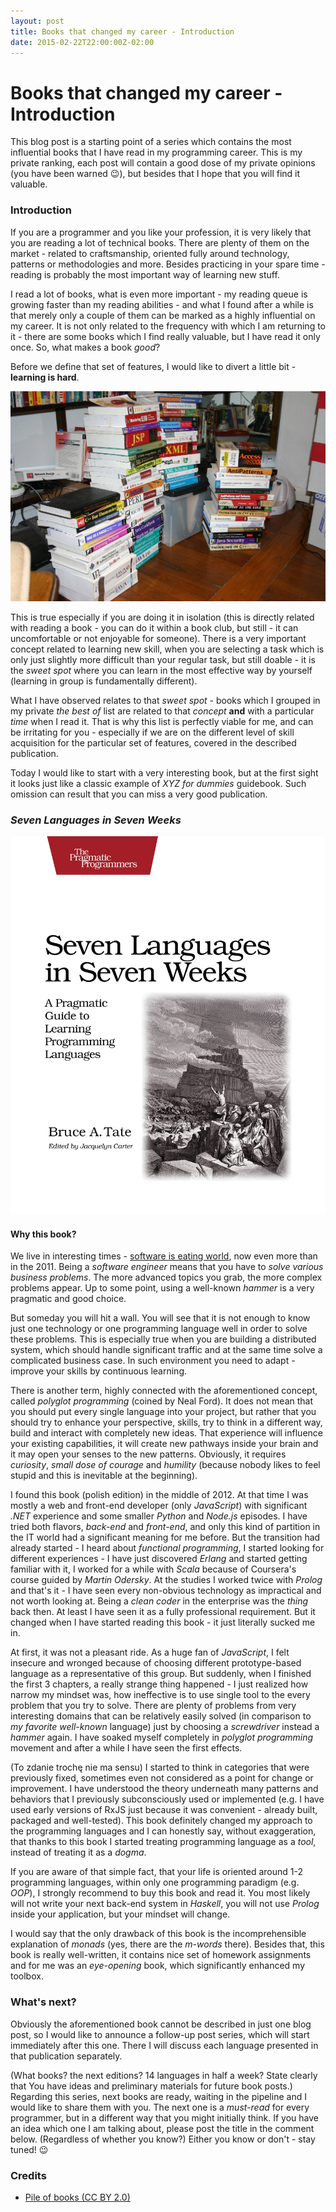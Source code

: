 ```yaml
---
layout: post
title: Books that changed my career - Introduction
date: 2015-02-22T22:00:00Z-02:00
---
```


# Books that changed my career - Introduction

<quote class="disclaimer">This blog post is a starting point of a series which contains the most influential books that I have read in my programming career. This is my private ranking, each post will contain a good dose of my private opinions (you have been warned :wink:), but besides that I hope that you will find it valuable.</quote>

### Introduction

If you are a programmer and you like your profession, it is very likely that you are reading a lot of technical books. There are plenty of them on the market - related to craftsmanship, oriented fully around technology, patterns or methodologies and more. Besides practicing in your spare time - reading is probably the most important way of learning new stuff.

I read a lot of books, what is even more important - my reading queue is growing faster than my reading abilities - and what I found after a while is that merely only a couple of them can be marked as a highly influential on my career. It is not only related to the frequency with which I am returning to it - there are some books which I find really valuable, but I have read it only once. So, what makes a book *good*?

Before we define that set of features, I would like to divert a little bit - **learning is hard**.

![Learning is hard](/assets/LearningIsHard.jpg)

This is true especially if you are doing it in isolation (this is directly related with reading a book - you can do it within a book club, but still - it can uncomfortable or not enjoyable for someone). There is a very important concept related to learning new skill, when you are selecting a task which is only just slightly more difficult than your regular task, but still doable - it is the *sweet spot* where you can learn in the most effective way by yourself (learning in group is fundamentally different).

What I have observed relates to that *sweet spot* - books which I grouped in my private *the best of* list are related to that *concept* **and** with a particular *time* when I read it. That is why this list is perfectly viable for me, and can be irritating for you - especially if we are on the different level of skill acquisition for the particular set of features, covered in the described publication.

Today I would like to start with a very interesting book, but at the first sight it looks just like a classic example of <i>XYZ for dummies</i> guidebook. Such omission can result that you can miss a very good publication.

<h3 class="center"><em>Seven Languages in Seven Weeks</em></h3>

<img alt="Seven Languages in Seven Weeks" src="/assets/SevenLanguagesInSevenWeeks.jpg" class="book" />

#### Why this book?

We live in interesting times - [software is eating world](http://www.wsj.com/articles/SB10001424053111903480904576512250915629460), now even more than in the 2011. Being a *software engineer* means that you have to *solve various business problems*. The more advanced topics you grab, the more complex problems appear. Up to some point, using a well-known *hammer* is a very pragmatic and good choice.

But someday you will hit a wall. You will see that it is not enough to know just one technology or one programming language well in order to solve these problems. This is especially true when you are building a distributed system, which should handle significant traffic and at the same time solve a complicated business case. In such environment you need to adapt - improve your skills by continuous learning.

There is another term, highly connected with the aforementioned concept, called *polyglot programming* (coined by Neal Ford). It does not mean that you should put every single language into your project, but rather that you should try to enhance your perspective, skills, try to think in a different way, build and interact with completely new ideas. That experience will influence your existing capabilities, it will create new pathways inside your brain and it may open your senses to the new patterns. Obviously, it requires *curiosity*, *small dose of courage* and *humility* (because nobody likes to feel stupid and this is inevitable at the beginning).

I found this book (polish edition) in the middle of 2012. At that time I was mostly a web and front-end developer (only *JavaScript*) with significant *.NET* experience and some smaller *Python* and *Node.js* episodes. I have tried both flavors, *back-end* and *front-end*, and only this kind of partition in the IT world had a significant meaning for me before. But the transition had already started - I heard about *functional programming*, I started looking for different experiences - I have just discovered *Erlang* and started getting familiar with it, I worked for a while with *Scala* because of Coursera's course guided by *Martin Odersky*. At the studies I worked twice with *Prolog* and that's it - I have seen every non-obvious technology as impractical and not worth looking at. Being a *clean coder* in the enterprise was the *thing* back then. At least I have seen it as a fully professional requirement. But it changed when I have started reading this book - it just literally sucked me in.

At first, it was not a pleasant ride. As a huge fan of *JavaScript*, I felt insecure and wronged because of choosing different prototype-based language as a representative of this group. But suddenly, when I finished the first 3 chapters, a really strange thing happened - I just realized how narrow my mindset was, how ineffective is to use single tool to the every problem that you try to solve. There are plenty of problems from very interesting domains that can be relatively easily solved (in comparison to *my favorite well-known* language) just by choosing a *screwdriver* instead a *hammer* again. I have soaked myself completely in *polyglot programming* movement and after a while I have seen the first effects.

(To zdanie trochę nie ma sensu) I started to think in categories that were previously fixed, sometimes even not considered as a point for change or improvement. I have understood the theory underneath many patterns and behaviors that I previously subconsciously used or implemented (e.g. I have used early versions of RxJS just because it was convenient - already built, packaged and well-tested). This book definitely changed my approach to the programming languages and I can honestly say, without exaggeration, that thanks to this book I started treating programming language as a *tool*, instead of treating it as a *dogma*.

If you are aware of that simple fact, that your life is oriented around 1-2 programming languages, within only one programming paradigm (e.g. *OOP*), I strongly recommend to buy this book and read it. You most likely will not write your next back-end system in *Haskell*, you will not use *Prolog* inside your application, but your mindset will change.

I would say that the only drawback of this book is the incomprehensible explanation of *monads* (yes, there are the *m-words* there). Besides that, this book is really well-written, it contains nice set of homework assignments and for me was an *eye-opening* book, which significantly enhanced my toolbox.

### What's next?

Obviously the aforementioned book cannot be described in just one blog post, so I would like to announce a follow-up post series, which will start immediately after this one. There I will discuss each language presented in that publication separately.

(What books? the next editions? 14 languages in half a week? State clearly that You have ideas and preliminary materials for future book posts.)
Regarding this series, next books are ready, waiting in the pipeline and I would like to share them with you. The next one is a *must-read* for every programmer, but in a different way that you might initially think. If you have an idea which one I am talking about, please post the title in the comment below. (Regardless of whether you know?) Either you know or don't - stay tuned! :wink:

### Credits

- [Pile of books (CC BY 2.0)](https://www.flickr.com/photos/cote/94256599/in/photolist-9k6cM-nMfaY2-nMxn12-4Wyyg-pPzTdM-f4fhb-ojhTc-9PY9Uk-9PYaxc-qQb56p-qhZZ5T-9vpW4P-qaQqEc-nerTPS-ngcZsg-3WzyA-7Hxgmw-5EyP2b-mZXyzn-h5bQ9g-eCod2H-dAgeQa-q6Vgj-q6Ver-4vQgFr-cHPbL-9Q1ZxL-ngcXRS-dAmHEY-dAmHJj-tGzJq-9Q22fh-cToBD3-G4y8C-4TyQRZ-dAgeAT-dAmHpU-dAmHum-dAgeqD-dAgewk-dAmGXL-dAgeia-9aagv6-9PY9v2-4qcY6P-efwp43-efqE1K-efqEdg-efqDPH-efwoWq)
